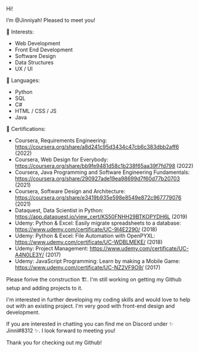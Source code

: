 Hi! 

I’m @Jinniyah!  Pleased to meet you!

🤯 Interests:
  - Web Development
  - Front End Development
  - Software Design
  - Data Structures
  - UX / UI 

🙊 Languages:
  - Python
  - SQL
  - C#
  - HTML / CSS / JS
  - Java

🥳 Certifications:
-  Coursera, Requirements Engineering: https://coursera.org/share/a8d241c95d3434c47cb6c383dbb2aff6 (2022)
-  Coursera, Web Design for Everybody: https://coursera.org/share/bb9fe9481d58c1b238f65aa39f7fd798 (2022)
-  Coursera, Java Programming and Software Engineering Fundamentals: https://coursera.org/share/290927ade19ea98699d7f60d77b20703 (2021)
-  Coursera, Software Design and Architecture: https://coursera.org/share/e3419b935e598e8549e872c967779076 (2021)
-  Dataquest, Data Scientist in Python: https://app.dataquest.io/view_cert/KS50FNHH29BTKOPYDH6L (2019)
-  Udemy: Python & Excel: Easily migrate spreadsheets to a database: https://www.udemy.com/certificate/UC-9I4E2290/ (2018)
-  Udemy: Python & Excel: File Automation with OpenPYXL: https://www.udemy.com/certificate/UC-WDBLMEKE/ (2018)
-  Udemy: Project Management: https://www.udemy.com/certificate/UC-A4N0LE3Y/ (2017)
-  Udemy: JavaScript Programming: Learn by making a Mobile Game: https://www.udemy.com/certificate/UC-NZ2VF9O9/ (2017)


Please forive the construction 🏗️.  I'm still working on getting my Github setup and adding projects to it.

I'm interested in further developing my coding skills and would love to help out with an existing project.  I'm very good with front-end design and development.

If you are interested in chatting you can find me on Discord under ✨ Jinni#8312 ✨.  I look forward to meeting you!

Thank you for checking out my Github!

<!--

- 👀 I’m interested in ASP.Net, particularly C# development.
- 🌱 I’m currently learning ...
- 💞️ I’m looking to collaborate on ...
- 📫 How to reach me ...
-->
<!---
Jinniyah/Jinniyah is a ✨ special ✨ repository because its `README.md` (this file) appears on your GitHub profile.
You can click the Preview link to take a look at your changes.
--->
